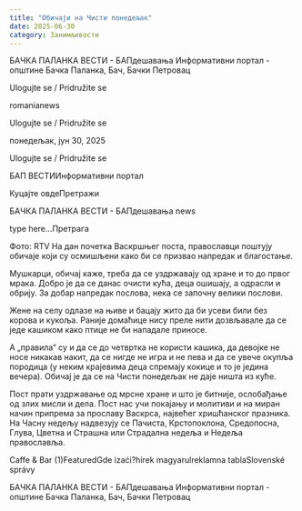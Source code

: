 ```yaml
---
title: "Обичаји на Чисти понедељак"
date: 2025-06-30
category: Занимљивости
---
```


БАЧКА ПАЛАНКА ВЕСТИ - БАПдешавања Информативни портал - општине Бачка Паланка, Бач, Бачки Петровац

Ulogujte se / Pridružite se

romanianews

Ulogujte se / Pridružite se

понедељак, јун 30, 2025

Ulogujte se / Pridružite se

БАП ВЕСТИИнформативни портал

Куцајте овдеПретражи

БАЧКА ПАЛАНКА ВЕСТИ - БАПдешавања news

type here...Претрага

Фото: RTV
            На дан почетка Васкршњег поста, православци поштују обичаје који су осмишљени како би се призвао напредак и благостање.

Мушкарци, обичај каже, треба да се уздржавају од хране и то до првог мрака.
Добро је да се данас очисти кућа, деца ошишају, а одрасли и обрију. За добар напредак послова, нека се започну велики послови.


Жене на селу одлазе на њиве и бацају жито да би усеви били без корова и кукоља. Раније домаћице нису преле нити дозвљавале да се једе кашиком како птице не би нападале приносе.


А „правила“ су и да се до четвртка не користи кашика, да девојке не носе никакав накит, да се нигде не игра и не пева и да се увече окупља породица (у неким крајевима деца спремају кокице и то је једина вечера).
Обичај је да се на Чисти понедељак не даје ништа из куће.


Пост прати уздржавање од мрсне хране и што је битније, ослобађање од злих мисли и дела. Пост нас учи покајању и молитиви и на миран начин припрема за прославу Васкрса, највећег хришћанског празника.
На Часну недељу надвезују се Пачиста, Крстопоклона, Средопосна, Глува, Цветна и Страшна или Страдална недеља и Недеља православља.

Caffe & Bar (1)FeaturedGde izaći?hírek magyarulreklamna tablaSlovenské správy

БАЧКА ПАЛАНКА ВЕСТИ - БАПдешавања Информативни портал - општине Бачка Паланка, Бач, Бачки Петровац
